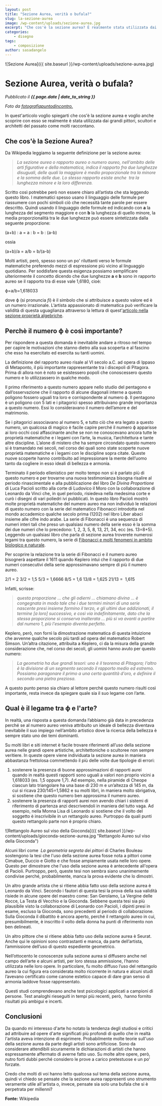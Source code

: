 ```yaml
---
layout: post
title: "Sezione Aurea, verità o bufala?"
slug: la-sezione-aurea
image: /wp-content/uploads/sezione-aurea.jpg
excerpt: "Che cos'è la sezione aurea? È realmente stata utilizzata dai grandi pittori, scultori e architetti del passato? Quest'articolo cercherà di scoprirlo."
categories:
    - disegno
tags:
    - composizione
author: sasadangelo
---
```


![Sezione Aurea]({{ site.baseurl }}/wp-content/uploads/sezione-aurea.jpg)

# Sezione Aurea, verità o bufala?
_Pubblicato il **{{ page.date | date_to_string }}**_

_Foto da [fotografiapuntodincontro.](http://www.fotografiapuntodincontro.com/ "Fotografia Punto d'Incontro")_

In quest'articolo voglio spiegarti che cos'è la sezione aurea e voglio anche scoprire con esso se realmente è stata utilizzata dai grandi pittori, scultori e architetti del passato come molti raccontano.

## Che cos'è la Sezione Aurea?

Da Wikipedia leggiamo la seguente definizione per la sezione aurea:

> _La sezione aurea o rapporto aureo o numero aureo, nell'ambito delle arti figurative e della matematica, indica il rapporto fra due lunghezze disuguali, delle quali la maggiore è medio proporzionale tra la minore e la somma delle due. Lo stesso rapporto esiste anche  tra la lunghezza minore e la loro differenza._

Scritto così potrebbe però non essere chiaro all’artista che sta leggendo questo libro. I matematici spesso usano il linguaggio delle formule per riassumere con pochi simboli ciò che necessità tante parole per essere descritto. Quindi usando il linguaggio delle formule ed indicando con **a** la lunghezza del segmento maggiore e con **b** la lunghezza di quello minore, la media proporzionalità tra le due lunghezze può essere sintetizzata dalla seguente proporzione:

(a+b) : a = a : b = b : (a-b)

ossia

(a+b)/a = a/b = b/(a-b)

Molti artisti, però, spesso sono un po' riluttanti verso le formule matematiche preferendo mezzi di espressione più vicino al linguaggio quotidiano. Per soddisfare questa esigenza possiamo semplificare ulteriormente il concetto dicendo che due lunghezze **a** e **b** sono in rapporto aureo se il rapporto tra di esse vale 1,6180, cioè:

ф=a/b=1,618033

dove ф (si pronuncia _fi_) è il simbolo che si attribuisce a questo valore ed è un numero irrazionale. L’artista appassionato di matematica può verificare la validità di questa uguaglianza attraverso la lettura di quest'[articolo nella sezione proprietà algebriche](http://digilander.libero.it/roberto20129/matematica/sezioneaurea.html "Proprietà algebriche della Sezione Aurea").

## Perchè il numero ф è così importante?

Per rispondere a questa domanda è inevitabile andare a ritroso nel tempo per capire le motivazioni che stanno dietro alla sua scoperta e al fascino che esso ha esercitato ed esercita su tanti uomini.

La definizione del rapporto aureo risale al VI secolo a.C. ad opera di Ippaso di Metaponto, il più importante rappresentante tra i discepoli di Pitagora. Prima di allora non è noto se esistessero popoli che conoscessero questo numero e lo utilizzassero in qualche modo.

Il primo riferimento a questo numero appare nello studio del pentagono e dall’osservazione che il rapporto di alcune diagonali interne a questo poligono fossero uguali tra loro e corrispondente al numero ф. Il pentagono è un poligono con 5 lati e i pitagorici spesso attribuivano grande importanza a questo numero. Essi lo consideravano il numero dell’amore e del matrimonio.

Se i pitagorici associavano al numero 5, e tutto ciò che era legato a questo numero, un qualcosa di magico è facile capire perché il numero ф apparisse ai loro occhi così affascinante anche se non ne conoscevano ancora tutte le proprietà matematiche e i legami con l’arte, la musica, l’architettura e tante altre discipline. L’alone di mistero che ha sempre circondato questo numero si è tramandato nei secoli, nel corso dei quali sono state scoperte nuove proprietà matematiche e i legami con le discipline sopra citate. Queste nuove scoperte hanno contribuito ad impressionare la mente dell’uomo tanto da cogliere in esso ideali di bellezza e armonia.

Terminato il periodo ellenistico per molto tempo non si è parlato più di questo numero e per trovarne una nuova testimonianza bisogna risalire al periodo rinascimentale e alla pubblicazione del libro _De Divina Proportione_ di Luca Pacioli scritto alla corte di Ludovico il Moro con la collaborazione di Leonardo da Vinci che, in quel periodo, risiedeva nella medesima corte e curò i disegni di vari poliedri ivi pubblicati. In questo libro Pacioli mostrò molte proprietà matematiche del numero aureo ma non individuò le relazioni di questo numero con la serie del matematico Fibonacci introdotta nel mondo accademico qualche secolo prima (1202) nel libro Liber abaci insieme alle cifre indo arabe. La serie di Fibonacci è una sequenza di numeri interi tali che preso un qualsiasi numero della serie esso è la somma dei due numeri che lo precedono: 1, 2, 3, 5, 8, 13, 21, 34, ecc (es. 13=8+5). Leggendo un qualsiasi libro che parla di sezione aurea troverete numerosi legami tra questo numero, la serie di [Fibonacci e molti fenomeni in ambito biologico e naturale](http://www.liceoberchet.it/ricerche/sezioneaurea/sez3.htm).

Per scoprire la relazione tra la serie di Fibonacci e il numero aureo bisognerà aspettare il 1611 quando Keplero intuì che il rapporto di due numeri consecutivi della serie approssimavano sempre di più il numero aureo.

2/1 = 2 3/2 = 1,5 5/3 = 1,6666 8/5 = 1,6 13/8 = 1,625 21/13 =  1,615

Infatti, scrisse:

> _questa proporzione ... che gli odierni ... chiamano divina ... è congegnata in modo tale che i due termini minori di una serie nascente presi insieme formino il terzo, e gli ultimi due addizionati, il termine \[a loro\] successivo, e così via indefinitamente, dato che la stessa proporzione si conserva inalterata ... più si va avanti a partire dal numero 1, più l'esempio diventa perfetto._

Keplero, però, non fornì la dimostrazione matematica di questa intuizione che avvenne qualche secolo più tardi ad opera del matematico Robert Simson. Un’altra citazione, attribuita a Keplero, ci da la misura della grande considerazione che, nel corso dei secoli, gli uomini hanno avuto per questo numero:

> _La geometria ha due grandi tesori: uno è il teorema di Pitagora; l'altro è la divisione di un segmento secondo il rapporto medio ed estremo. Possiamo paragonare il primo a una certa quantità d'oro, e definire il secondo una pietra preziosa._

A questo punto penso sia chiaro al lettore perché questo numero risulti così importante, resta invece da spiegare quale sia il suo legame con l’arte.

## Qual è il legame tra ф e l'arte?

In realtà, una risposta a questa domanda l’abbiamo già data in precedenza perché se al numero aureo veniva attribuito un ideale di bellezza diventava inevitabile il suo impiego nell’ambito artistico dove la ricerca della bellezza è sempre stato uno dei temi dominanti.

Su molti libri e siti internet è facile trovare riferimenti all’uso della sezione aurea nelle grandi opere artistiche, architettoniche o scultoree non sempre veritiere. In queste opere viene individuata la sezione aurea in maniera abbastanza frettolosa commettendo il più delle volte due tipologie di errori:

1. sostenere la presenza di buone approssimazioni di rapporti aurei quando in realtà questi rapporti sono uguali a valori non proprio vicini a 1,618033 (es. 1,5 oppure 1,7). Ad esempio, nella piramide di Cheope ciascun lato triangolare ha una base di 230 m e un’altezza di 145 m, da cui si ricava 230/145=1,5862 e su molti libri, in maniera molto sbrigativa, si sostiene che questo numero ben approssima il numero aureo.
2. sostenere la presenza di rapporti aurei non avendo chiari i sistemi di riferimento di partenza anzi descrivendoli in maniera del tutto vaga. Ad esempio, nella Monna Lisa di Leonardo si sostiene che il volto del soggetto è inscrivibile in un rettangolo aureo. Purtroppo da quali punti questo rettangolo parte non è proprio chiaro.

![Rettangolo Aureo sul viso della Gioconda]({{ site.baseurl }}/wp-content/uploads/gioconda-sezione-aurea.jpg "Rettangolo Aureo sul viso della Gioconda")

Alcuni libri come  _La geometria segreta dei pittori_ di Charles Bouleau sostengono la tesi che l'uso della sezione aurea fosse nota a pittori come Cimabue, Duccio e Giotto e che fosse ampiamente usata nelle loro opere. Questo per dimostrare che l'uso della sezione aurea è antecedente all'opera di Pacioli. Purtroppo, però, queste tesi non sembra siano unanimemente condivise perché, probabilmente, manca la prova evidente che lo dimostri.

Un altro grande artista che si ritiene abbia fatto uso della sezione aurea è Leonardo da Vinci. Secondo i fautori di questa tesi la prova della sua validità risiede in alcune opere del maestro come: San Gerolamo, La Vergine delle Rocce, La Testa di Vecchio e la Gioconda. Sebbene questa tesi sia più plausibile visto la collaborazione di Leonardo con Pacioli, i dipinti presi in esame, escluso la Gioconda, sono precedenti al periodo di collaborazione. Sulla Gioconda il dibattito è ancora aperto, perché il rettangolo aureo in cui, presumibilmente, è inscritto il volto della donna ha punti di riferimento non ben delineati.

Un altro pittore che si ritiene abbia fatto uso della sezione aurea è Seurat. Anche qui le opinioni sono contrastanti e manca, da parte dell’artista, l’ammissione dell’uso di questo espediente geometrico.

Nell’ottocento le conoscenze sulla sezione aurea si diffusero anche nel campo dell’arte e alcuni artisti, per loro stessa ammissione, l’hanno utilizzata nelle loro opere. In particolare, fu molto diffuso l’uso del rettangolo aureo la cui figura era considerata molto ricorrente in natura e alcuni studi l’avevano certificato come canone estetico capace di dare gran senso di armonia laddove fosse rappresentato.

Questi studi comprendevano anche test psicologici applicati a campioni di persone. Test analoghi rieseguiti in tempi più recenti, però,  hanno fornito risultati più ambigui e incerti.

## Conclusioni

Da quando mi interesso d'arte ho notato la tendenza degli studiosi e critici ad attribuire ad opere d'arte significati più profondi di quello che in realtà l'artista aveva intenzione di esprimere. Probabilmente molte teorie sull'uso della sezione aurea da parte degli artisti sono artificiose. Sono da considerare attendibili sicuramente le dichiarazioni di artisti che hanno espressamente affermato di averne fatto uso. Su molte altre opere, però, nutro forti dubbi perché considero le prove a carico pretestuose e un po' forzate.

Credo che molti di voi hanno letto qualcosa sul tema della sezione aurea, quindi vi chiedo se pensate che la sezione aurea rappresenti uno strumento veramente utile all'artista o, invece, pensate sia solo una bufala che si è perpetrata per millenni?

**Fonte:** Wikipedia
